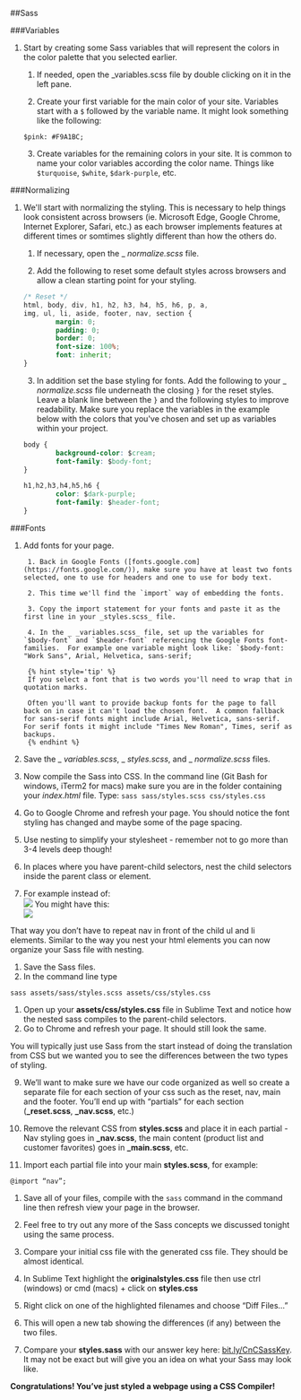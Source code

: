 ##Sass

###Variables
1. Start by creating some Sass variables that will represent the colors in the color palette that you selected earlier.

    1. If needed, open the _variables.scss file by double clicking on it in the left pane. 
    
    2. Create your first variable for the main color of your site. Variables start with a `$` followed by the variable name.  It might look something like the following:
    
    ```
    $pink: #F9A1BC;
    ```
    
    3. Create variables for the remaining colors in your site.  It is common to name your color variables according the color name.  Things like `$turquoise`, `$white`, `$dark-purple`, etc.
    
    
###Normalizing
1. We'll start with normalizing the styling.  This is necessary to help things look consistent across browsers (ie. Microsoft Edge, Google Chrome, Internet Explorer, Safari, etc.) as each browser implements features at different times or somtimes slightly different than how the others do.  

    1. If necessary, open the _ _normalize.scss_ file. 
    
    2. Add the following to reset some default styles across browsers and allow a clean starting point for your styling.
    
    ```css
    /* Reset */
    html, body, div, h1, h2, h3, h4, h5, h6, p, a,
    img, ul, li, aside, footer, nav, section {
            margin: 0;
            padding: 0;
            border: 0;
            font-size: 100%;
            font: inherit;
    }
    ```
    
    3. In addition set the base styling for fonts. Add the following to your _ _normalize.scss_ file underneath the closing `}` for the reset styles.  Leave a blank line between the `}` and the following styles to improve readability. Make sure you replace the variables in the example below with the colors that you've chosen and set up as variables within your project.
    
    ```css
    body {
            background-color: $cream;
            font-family: $body-font;
    }

    h1,h2,h3,h4,h5,h6 {
            color: $dark-purple;
            font-family: $header-font;
    }
    ```

###Fonts
1. Add fonts for your page.
        
        1. Back in Google Fonts ([fonts.google.com](https://fonts.google.com/)), make sure you have at least two fonts selected, one to use for headers and one to use for body text. 

        2. This time we'll find the `import` way of embedding the fonts.
        
        3. Copy the import statement for your fonts and paste it as the first line in your _styles.scss_ file.
        
        4. In the _ _variables.scss_ file, set up the variables for `$body-font` and `$header-font` referencing the Google Fonts font-families.  For example one variable might look like: `$body-font: "Work Sans", Arial, Helvetica, sans-serif;
        
        {% hint style='tip' %}
        If you select a font that is two words you'll need to wrap that in quotation marks.
        
        Often you'll want to provide backup fonts for the page to fall back on in case it can't load the chosen font.  A common fallback for sans-serif fonts might include Arial, Helvetica, sans-serif.  For serif fonts it might include "Times New Roman", Times, serif as backups.
        {% endhint %}

2. Save the _ _variables.scss_, _ _styles.scss_, and _ _normalize.scss_ files.

3. Now compile the Sass into CSS. In the command line (Git Bash for windows, iTerm2 for macs) make sure you are in the folder containing your _index.html_ file.  Type: `sass sass/styles.scss css/styles.css`

4. Go to Google Chrome and refresh your page. You should notice the font styling has changed and maybe some of the page spacing.



7. Use nesting to simplify your stylesheet - remember not to go more than 3-4 levels deep though!

1. In places where you have parent-child selectors, nest the child selectors inside the parent class or element.
1. For example instead of:<br>
![](../images/image05.png)
You might have this:<br>
![](../images/image01.png)

That way you don’t have to repeat nav in front of the child ul and li elements. Similar to the way you nest your html elements you can now organize your Sass file with nesting.

1. Save the Sass files.
1. In the command line type

`sass assets/sass/styles.scss assets/css/styles.css`

1. Open up your **assets/css/styles.css** file in Sublime Text and notice how the nested sass compiles to the parent-child selectors.
1. Go to Chrome and refresh your page. It should still look the same.



You will typically just use Sass from the start instead of doing the translation from CSS but we wanted you to see the differences between the two types of styling.

9. We’ll want to make sure we have our code organized as well so create a separate file for each section of your css such as the reset, nav, main and the footer. You’ll end up with “partials” for each section (**_reset.scss**, **_nav.scss**, etc.)

1. Remove the relevant CSS from **styles.scss** and place it in each partial - Nav styling goes in **_nav.scss**, the main content (product list and customer favorites) goes in **_main.scss**, etc.
1. Import each partial file into your main **styles.scss**, for example:

`@import “nav”;`

1. Save all of your files, compile with the `sass` command in the command line then refresh view your page in the browser.

10. Feel free to try out any more of the Sass concepts we discussed tonight using the same process.

11. Compare your initial css file with the generated css file. They should be almost identical.

1. In Sublime Text highlight the **originalstyles.css** file then use ctrl (windows) or cmd (macs) + click on **styles.css**
1. Right click on one of the highlighted filenames and choose “Diff Files…”
1. This will open a new tab showing the differences (if any) between the two files.

1. Compare your **styles.sass** with our answer key here: [bit.ly/CnCSassKey](https://www.google.com/url?q=http://bit.ly/CnCSassKey&sa=D&ust=1478381675890000&usg=AFQjCNHy8sjHANATp6X20-ZMCmis6PP5pw). It may not be exact but will give you an idea on what your Sass may look like.

**Congratulations! You’ve just styled a webpage using a CSS Compiler!**

